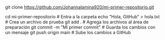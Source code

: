 git clone https://github.com/Johannalamina920/mi-primer-repositorio.git

cd mi-primer-repositorio   # Entra a la carpeta
echo "Hola, GitHub" > hola.txt   # Crea un archivo de prueba
git add .   # Agrega los archivos al área de preparación
git commit -m "Mi primer commit"   # Guarda los cambios con un mensaje
git push origin main   # Sube los cambios a GitHub
